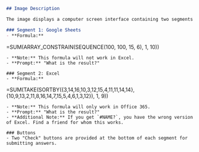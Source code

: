 ```markdown
## Image Description

The image displays a computer screen interface containing two segments for writing formulas in Google Sheets and Excel. Each segment provides an example formula and a note about its compatibility with the software. 

### Segment 1: Google Sheets
- **Formula:** 
  ```
  =SUM(ARRAY_CONSTRAIN(SEQUENCE(100, 100, 15, 6), 1, 10))
  ```
- **Note:** This formula will not work in Excel.
- **Prompt:** "What is the result?"

### Segment 2: Excel
- **Formula:** 
  ```
  =SUM(TAKE(SORTBY({3,14,16,10,3,12,15,4,11,11,14,14}, {10,9,13,2,11,8,16,14,7,15,5,4,6,1,3,12}), 1, 9))
  ```
- **Note:** This formula will only work in Office 365.
- **Prompt:** "What is the result?"
- **Additional Note:** If you get `#NAME?`, you have the wrong version of Excel. Find a friend for whom this works.

### Buttons
- Two "Check" buttons are provided at the bottom of each segment for submitting answers.
```
